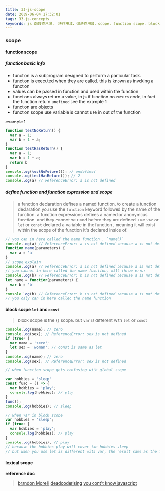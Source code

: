 ```yaml
---
title: 33-js-scope
date: 2019-06-04 17:32:01
tags: 33-js-concepts
keywords: js 函数作用域， 块作用域，词法作用域，scope, function scope, block scope, lexical scope
---
```

### scope
#### function scope
##### function basic info
* function is a subprogram designed to perform a particular task.
* function is executed when they are called. this is known as invoking a function
* values can be passed in function and used within the function
* functions always return a value, in js if function no `return` code, in fact the function return `unefined` see the example 1
* function are objects
* function scope use variable is cannot use in out of the function

example 1
```javascript
function testNoReturn() {
  var a = 1;
  var b = 1 + a;
}
function testHasReturn() {
  var a = 1;
  var b = 1 + a;
  return b
}
console.log(testNoReturn()); // undefined
console.log(testHasReturn()); // 2
console.log(a) // ReferenceError: a is not defined
```
##### define function and function expression and scope
> a function declaration defines a named function. to create a function declaration you use the `function` keyword followed by the name of the function.
> a function expressions defines a named or anonymous function. and they cannot be used before they are defined.
> use `var` or `let` or `const` declared a variable in the function , meaning it will exist within the scope of the function it's declared inside of.

```javascript
// you can in here called the name function . `name()`
console.log(a) // ReferenceError: a is not defined because a is not defined in out of the name function scope
function name(parameters) {
  var a = 'a'
}
// scope explain
console.log(a) // ReferenceError: a is not defined because a is not defined in out of the name function scope
// you cannot in here called the name function, will throw error
console.log(b) // ReferenceError: b is not defined because a is not defined in out of the name function scope
let name = function(parameters) {
  var b = 'b'
}
console.log(b) // ReferenceError: b is not defined because a is not defined in out of the name function scope
// you only can in here called the name function
```
#### block scope `let` and `const`
> block scope is the {} scope. but `var` is different with `let` or `const`

```javascript
console.log(name); // zero
console.log(sex); // ReferenceError: sex is not defined
if (true) {
  var name = 'zero';
  let sex = 'woman'; // const is same as let
}
console.log(name); // zero
console.log(sex); // ReferenceError: sex is not defined

// when function scope gets confusing with global scope

var hobbies = 'sleep'
const func = () => {
  var hobbies = 'play';
  console.log(hobbies); // play
}
func();
console.log(hobbies); // sleep

// when var in block scope
var hobbies = 'sleep';
if (true) {
  var hobbies = 'play'; 
  console.log(hobbies); // play
}
console.log(hobbies); // play
// because the hobbies play will cover the hobbies sleep
// but when you use let is different with var, the result same as the function scope. certainly explain that the block scope
```
#### lexical scope

**reference doc**
> [brandon Morelli](https://codeburst.io/javascript-functions-understanding-the-basics-207dbf42ed99)
> [deadcoderising](https://www.deadcoderising.com/2017-04-11-es6-var-let-and-const-the-battle-between-function-scope-and-block-scope/)
> [you dont't know javascript](https://github.com/getify/You-Dont-Know-JS/blob/master/scope%20%26%20closures/ch3.md)
